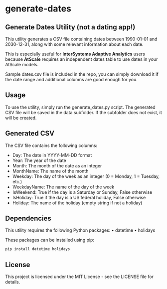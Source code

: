 # generate-dates
## Generate Dates Utility (not a dating app!)
This utility generates a CSV file containing dates between 1990-01-01 and 2030-12-31, along with some relevant information about each date.

This is especially useful for **InterSystems Adaptive Analytics** users because **AtScale** requires an independent dates table to use dates in your AtScale models.

Sample dates.csv file is included in the repo, you can simply download it if the date range and additional columns are good enough for you.  

## Usage
To use the utility, simply run the generate_dates.py script. The generated CSV file will be saved in the data subfolder. If the subfolder does not exist, it will be created.

## Generated CSV
The CSV file contains the following columns:

- Day: The date in YYYY-MM-DD format
- Year: The year of the date
- Month: The month of the date as an integer
- MonthName: The name of the month
- Weekday: The day of the week as an integer (0 = Monday, 1 = Tuesday, etc.)
- WeekdayName: The name of the day of the week
- IsWeekend: True if the day is a Saturday or Sunday, False otherwise
- IsHoliday: True if the day is a US federal holiday, False otherwise
- Holiday: The name of the holiday (empty string if not a holiday)

## Dependencies

This utility requires the following Python packages:
• datetime
• holidays

These packages can be installed using pip:
```bash
pip install datetime holidays
```

## License
This project is licensed under the MIT License - see the LICENSE file for details.

